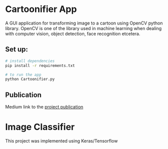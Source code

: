 # Cartoonifier App
A GUI application for transforming image to a cartoon using OpenCV python library.
OpenCV is one of the library used in machine learning when dealing with computer vision,
 object detection, face recognition etcetera.
 
 ## Set up:
 ```bash
# install dependencies
pip install -r requirements.txt

# to run the app
python Cartoonifier.py
```
## Publication
Medium link to the [project publication](https://medium.com/boundlessinfo/a-mini-project-with-opencv-in-python-cartoonify-an-image-d82b9ff6df70) 

# Image Classifier
This project was implemented using Keras/Tensorflow

